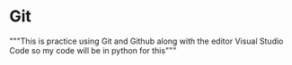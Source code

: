 # Git

"""This is practice using Git and Github along with the editor Visual Studio Code
so my code will be in python for this"""
